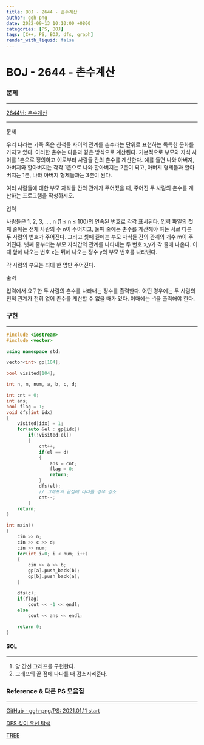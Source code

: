 ```yaml
---
title: BOJ - 2644 - 촌수계산 
author: ggh-png
date: 2022-09-13 10:10:00 +0800
categories: [PS, BOJ]
tags: [C++, PS, BOJ, dfs, graph]
render_with_liquid: false
---
```

# BOJ - 2644 - 촌수계산

### 문제

---

[2644번: 촌수계산](https://www.acmicpc.net/problem/2644)

---

문제

우리 나라는 가족 혹은 친척들 사이의 관계를 촌수라는 단위로 표현하는 독특한 문화를 가지고 있다. 이러한 촌수는 다음과 같은 방식으로 계산된다. 기본적으로 부모와 자식 사이를 1촌으로 정의하고 이로부터 사람들 간의 촌수를 계산한다. 예를 들면 나와 아버지, 아버지와 할아버지는 각각 1촌으로 나와 할아버지는 2촌이 되고, 아버지 형제들과 할아버지는 1촌, 나와 아버지 형제들과는 3촌이 된다.

여러 사람들에 대한 부모 자식들 간의 관계가 주어졌을 때, 주어진 두 사람의 촌수를 계산하는 프로그램을 작성하시오.

입력

사람들은 1, 2, 3, …, n (1 ≤ n ≤ 100)의 연속된 번호로 각각 표시된다. 입력 파일의 첫째 줄에는 전체 사람의 수 n이 주어지고, 둘째 줄에는 촌수를 계산해야 하는 서로 다른 두 사람의 번호가 주어진다. 그리고 셋째 줄에는 부모 자식들 간의 관계의 개수 m이 주어진다. 넷째 줄부터는 부모 자식간의 관계를 나타내는 두 번호 x,y가 각 줄에 나온다. 이때 앞에 나오는 번호 x는 뒤에 나오는 정수 y의 부모 번호를 나타낸다.

각 사람의 부모는 최대 한 명만 주어진다.

출력

입력에서 요구한 두 사람의 촌수를 나타내는 정수를 출력한다. 어떤 경우에는 두 사람의 친척 관계가 전혀 없어 촌수를 계산할 수 없을 때가 있다. 이때에는 -1을 출력해야 한다.

### 구현

---

```cpp
#include <iostream>
#include <vector>

using namespace std;

vector<int> gp[104];

bool visited[104];

int n, m, num, a, b, c, d;

int cnt = 0;
int ans;
bool flag = 1;
void dfs(int idx)
{  
    visited[idx] = 1;
    for(auto &el : gp[idx])
        if(!visited[el])
        {
            cnt++;
            if(el == d)
            {
                ans = cnt;
                flag = 0;
                return;
            }
            dfs(el);
            // 그래프의 끝점에 다다를 경우 감소
            cnt--;
        }
    return;
}

int main()
{
    cin >> n;
    cin >> c >> d;
    cin >> num;
    for(int i=0; i < num; i++)
    {
        cin >> a >> b;
        gp[a].push_back(b);
        gp[b].push_back(a);
    }

    dfs(c);
    if(flag)
        cout << -1 << endl;
    else 
        cout << ans << endl;

    return 0;
}
```

#### SOL

---

1. 양 간선 그래프를 구현한다. 
2. 그래프의 끝 점에 다다를 때 감소시켜준다. 

### Reference & 다른 PS 모음집

---

[GitHub - ggh-png/PS: 2021.01.11 start](https://github.com/ggh-png/PS)

[DFS 깊이 우선 탐색](https://ggh-png.github.io/posts/dfs/)

[TREE](https://ggh-png.github.io/posts/tree/)